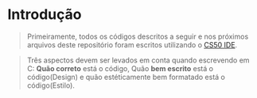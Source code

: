 # Introdução
> Primeiramente, todos os códigos descritos a seguir e nos próximos arquivos deste repositório foram escritos utilizando o [CS50 IDE](https://ide.cs50.io).

> Três aspectos devem ser levados em conta quando escrevendo em C: **Quão correto** está o código, Quão **bem escrito** está o código(Design) e quão estéticamente bem formatado está o código(Estilo).
